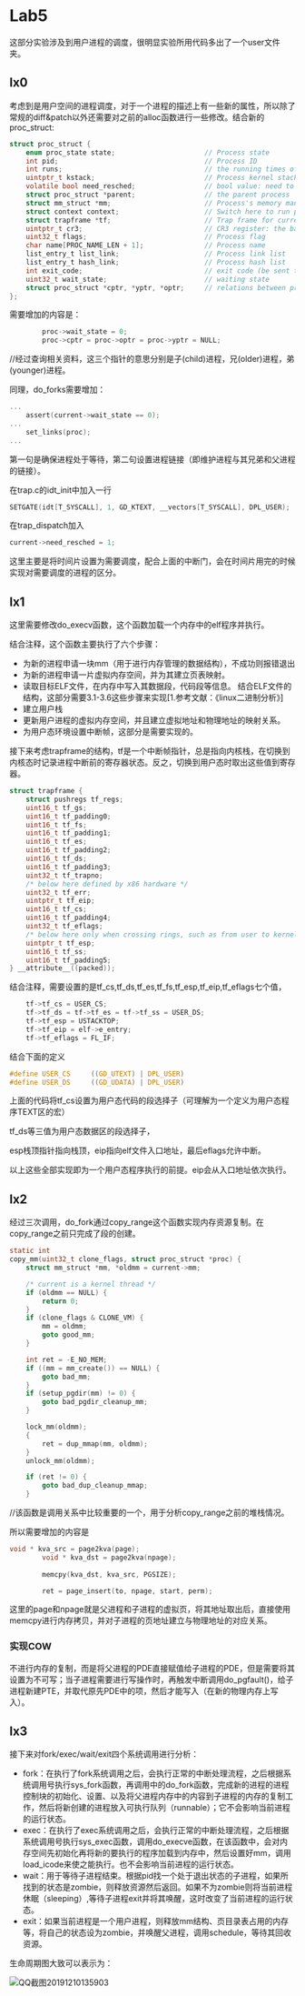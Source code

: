 # Lab5

这部分实验涉及到用户进程的调度，很明显实验所用代码多出了一个user文件夹。

## lx0

考虑到是用户空间的进程调度，对于一个进程的描述上有一些新的属性，所以除了常规的diff&patch以外还需要对之前的alloc函数进行一些修改。结合新的proc_struct:

```c
struct proc_struct {
    enum proc_state state;                      // Process state
    int pid;                                    // Process ID
    int runs;                                   // the running times of Proces
    uintptr_t kstack;                           // Process kernel stack
    volatile bool need_resched;                 // bool value: need to be rescheduled to release CPU?
    struct proc_struct *parent;                 // the parent process
    struct mm_struct *mm;                       // Process's memory management field
    struct context context;                     // Switch here to run process
    struct trapframe *tf;                       // Trap frame for current interrupt
    uintptr_t cr3;                              // CR3 register: the base addr of Page Directroy Table(PDT)
    uint32_t flags;                             // Process flag
    char name[PROC_NAME_LEN + 1];               // Process name
    list_entry_t list_link;                     // Process link list 
    list_entry_t hash_link;                     // Process hash list
    int exit_code;                              // exit code (be sent to parent proc)
    uint32_t wait_state;                        // waiting state
    struct proc_struct *cptr, *yptr, *optr;     // relations between processes
};
```

需要增加的内容是：

```c
        proc->wait_state = 0;
        proc->cptr = proc->optr = proc->yptr = NULL;
```

//经过查询相关资料，这三个指针的意思分别是子(child)进程，兄(older)进程，弟(younger)进程。

同理，do_forks需要增加：

```c
...
    assert(current->wait_state == 0);
...
	set_links(proc);
...
```

第一句是确保进程处于等待，第二句设置进程链接（即维护进程与其兄弟和父进程的链接）。

在trap.c的idt_init中加入一行

```c
SETGATE(idt[T_SYSCALL], 1, GD_KTEXT, __vectors[T_SYSCALL], DPL_USER);
```

在trap_dispatch加入

```c
current->need_resched = 1;
```

这里主要是将时间片设置为需要调度，配合上面的中断门，会在时间片用完的时候实现对需要调度的进程的区分。



## lx1

这里需要修改do_execv函数，这个函数加载一个内存中的elf程序并执行。

结合注释，这个函数主要执行了六个步骤：

* 为新的进程申请一块mm（用于进行内存管理的数据结构），不成功则报错退出
* 为新的进程申请一片虚拟内存空间，并为其建立页表映射。
* 读取目标ELF文件，在内存中写入其数据段，代码段等信息。 结合ELF文件的结构，这部分需要3.1-3.6这些步骤来实现[1.参考文献：《linux二进制分析》]
* 建立用户栈
* 更新用户进程的虚拟内存空间，并且建立虚拟地址和物理地址的映射关系。
* 为用户态环境设置中断帧，这部分是需要实现的。 

接下来考虑trapframe的结构，tf是一个中断帧指针，总是指向内核栈，在切换到内核态时记录进程中断前的寄存器状态。反之，切换到用户态时取出这些值到寄存器。

```c
struct trapframe {
    struct pushregs tf_regs;
    uint16_t tf_gs;
    uint16_t tf_padding0;
    uint16_t tf_fs;
    uint16_t tf_padding1;
    uint16_t tf_es;
    uint16_t tf_padding2;
    uint16_t tf_ds;
    uint16_t tf_padding3;
    uint32_t tf_trapno;
    /* below here defined by x86 hardware */
    uint32_t tf_err;
    uintptr_t tf_eip;
    uint16_t tf_cs;
    uint16_t tf_padding4;
    uint32_t tf_eflags;
    /* below here only when crossing rings, such as from user to kernel */
    uintptr_t tf_esp;
    uint16_t tf_ss;
    uint16_t tf_padding5;
} __attribute__((packed));
```

结合注释，需要设置的是tf_cs,tf_ds,tf_es,tf_fs,tf_esp,tf_eip,tf_eflags七个值，
```c
	tf->tf_cs = USER_CS;
    tf->tf_ds = tf->tf_es = tf->tf_ss = USER_DS;
    tf->tf_esp = USTACKTOP;
    tf->tf_eip = elf->e_entry;
    tf->tf_eflags = FL_IF;
```

结合下面的定义

```c
#define USER_CS     ((GD_UTEXT) | DPL_USER)
#define USER_DS     ((GD_UDATA) | DPL_USER)
```

上面的代码将tf_cs设置为用户态代码的段选择子（可理解为一个定义为用户态程序TEXT区的宏）

tf_ds等三值为用户态数据区的段选择子，

esp栈顶指针指向栈顶，eip指向elf文件入口地址，最后eflags允许中断。

以上这些全部实现即为一个用户态程序执行的前提。eip会从入口地址依次执行。



## lx2

经过三次调用，do_fork通过copy_range这个函数实现内存资源复制。在copy_range之前只完成了段的创建。

```c
static int
copy_mm(uint32_t clone_flags, struct proc_struct *proc) {
    struct mm_struct *mm, *oldmm = current->mm;

    /* current is a kernel thread */
    if (oldmm == NULL) {
        return 0;
    }
    if (clone_flags & CLONE_VM) {
        mm = oldmm;
        goto good_mm;
    }

    int ret = -E_NO_MEM;
    if ((mm = mm_create()) == NULL) {
        goto bad_mm;
    }
    if (setup_pgdir(mm) != 0) {
        goto bad_pgdir_cleanup_mm;
    }

    lock_mm(oldmm);
    {
        ret = dup_mmap(mm, oldmm);
    }
    unlock_mm(oldmm);

    if (ret != 0) {
        goto bad_dup_cleanup_mmap;
    }

```

//该函数是调用关系中比较重要的一个，用于分析copy_range之前的堆栈情况。

所以需要增加的内容是

```c
void * kva_src = page2kva(page);
        void * kva_dst = page2kva(npage);
    
        memcpy(kva_dst, kva_src, PGSIZE);

        ret = page_insert(to, npage, start, perm);
```

这里的page和npage就是父进程和子进程的虚拟页，将其地址取出后，直接使用memcpy进行内存拷贝，并对子进程的页地址建立与物理地址的对应关系。

### 实现COW

不进行内存的复制，而是将父进程的PDE直接赋值给子进程的PDE，但是需要将其设置为不可写；当子进程需要进行写操作时，再触发中断调用do_pgfault()，给子进程新建PTE，并取代原先PDE中的项，然后才能写入（在新的物理内存上写入）。



## lx3

接下来对fork/exec/wait/exit四个系统调用进行分析：

- fork：在执行了fork系统调用之后，会执行正常的中断处理流程，之后根据系统调用号执行sys_fork函数，再调用中的do_fork函数，完成新的进程的进程控制块的初始化、设置、以及将父进程内存中的内容到子进程的内存的复制工作，然后将新创建的进程放入可执行队列（runnable）；它不会影响当前进程的运行状态。
- exec：在执行了exec系统调用之后，会执行正常的中断处理流程，之后根据系统调用号执行sys_exec函数，调用do_execve函数，在该函数中，会对内存空间先初始化再将新的要执行的程序加载到内存中，然后设置好mm，调用load_icode来使之能执行。也不会影响当前进程的运行状态。
- wait：用于等待子进程结束。根据pid找一个处于退出状态的子进程，如果所找到的状态是zombie，则释放资源然后返回。如果不为zombie则将当前进程休眠（sleeping）,等待子进程exit并将其唤醒，这时改变了当前进程的运行状态。
- exit：如果当前进程是一个用户进程，则释放mm结构、页目录表占用的内存等，将自己的状态设为zombie，并唤醒父进程，调用schedule，等待其回收资源。

生命周期图大致可以表示为：

![QQ截图20191210135903](D:\课件2019\操作系统\pic\QQ截图20191210135903.png)

